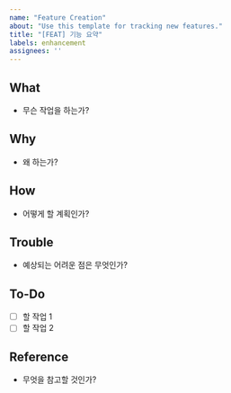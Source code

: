 ```yaml
---
name: "Feature Creation"
about: "Use this template for tracking new features."
title: "[FEAT] 기능 요약"
labels: enhancement
assignees: ''
---
```


## What
- 무슨 작업을 하는가?

## Why
- 왜 하는가?

## How
- 어떻게 할 계획인가?

## Trouble
- 예상되는 어려운 점은 무엇인가?

## To-Do
- [ ] 할 작업 1
- [ ] 할 작업 2

## Reference
- 무엇을 참고할 것인가?
